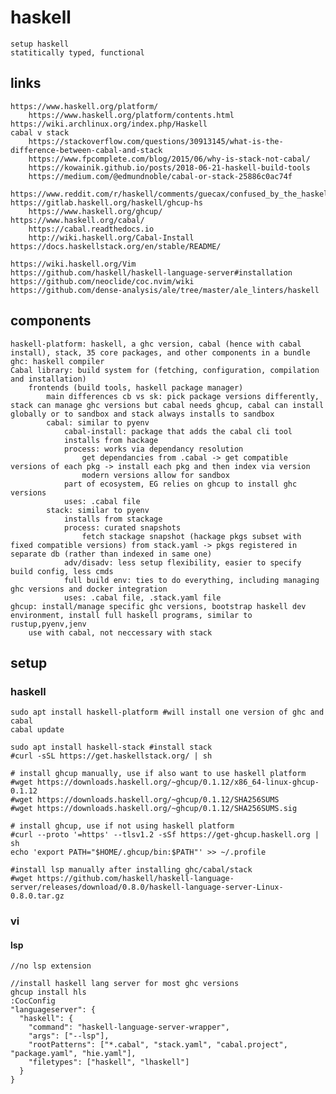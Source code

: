 # haskell
    setup haskell
    statitically typed, functional
## links
    https://www.haskell.org/platform/
        https://www.haskell.org/platform/contents.html
    https://wiki.archlinux.org/index.php/Haskell
    cabal v stack
        https://stackoverflow.com/questions/30913145/what-is-the-difference-between-cabal-and-stack
        https://www.fpcomplete.com/blog/2015/06/why-is-stack-not-cabal/
        https://kowainik.github.io/posts/2018-06-21-haskell-build-tools
        https://medium.com/@edmundnoble/cabal-or-stack-25886c0ac74f
        https://www.reddit.com/r/haskell/comments/guecax/confused_by_the_haskell_installation_options/
    https://gitlab.haskell.org/haskell/ghcup-hs
        https://www.haskell.org/ghcup/
    https://www.haskell.org/cabal/
        https://cabal.readthedocs.io
        http://wiki.haskell.org/Cabal-Install
    https://docs.haskellstack.org/en/stable/README/

    https://wiki.haskell.org/Vim
    https://github.com/haskell/haskell-language-server#installation
    https://github.com/neoclide/coc.nvim/wiki
    https://github.com/dense-analysis/ale/tree/master/ale_linters/haskell

## components
    haskell-platform: haskell, a ghc version, cabal (hence with cabal install), stack, 35 core packages, and other components in a bundle
    ghc: haskell compiler
    Cabal library: build system for (fetching, configuration, compilation and installation)
        frontends (build tools, haskell package manager)
            main differences cb vs sk: pick package versions differently, stack can manage ghc versions but cabal needs ghcup, cabal can install globally or to sandbox and stack always installs to sandbox
            cabal: similar to pyenv
                cabal-install: package that adds the cabal cli tool
                installs from hackage
                process: works via dependancy resolution
                    get dependancies from .cabal -> get compatible versions of each pkg -> install each pkg and then index via version
                    modern versions allow for sandbox
                part of ecosystem, EG relies on ghcup to install ghc versions
                uses: .cabal file
            stack: similar to pyenv
                installs from stackage
                process: curated snapshots
                    fetch stackage snapshot (hackage pkgs subset with fixed compatible versions) from stack.yaml -> pkgs registered in separate db (rather than indexed in same one)
                adv/disadv: less setup flexibility, easier to specify build config, less cmds
                full build env: ties to do everything, including managing ghc versions and docker integration
                uses: .cabal file, .stack.yaml file
    ghcup: install/manage specific ghc versions, bootstrap haskell dev environment, install full haskell programs, similar to rustup,pyenv,jenv
        use with cabal, not neccessary with stack

## setup
### haskell
    sudo apt install haskell-platform #will install one version of ghc and cabal
    cabal update

    sudo apt install haskell-stack #install stack
    #curl -sSL https://get.haskellstack.org/ | sh

    # install ghcup manually, use if also want to use haskell platform
    #wget https://downloads.haskell.org/~ghcup/0.1.12/x86_64-linux-ghcup-0.1.12
    #wget https://downloads.haskell.org/~ghcup/0.1.12/SHA256SUMS
    #wget https://downloads.haskell.org/~ghcup/0.1.12/SHA256SUMS.sig

    # install ghcup, use if not using haskell platform
    #curl --proto '=https' --tlsv1.2 -sSf https://get-ghcup.haskell.org | sh
    echo 'export PATH="$HOME/.ghcup/bin:$PATH"' >> ~/.profile

    #install lsp manually after installing ghc/cabal/stack
    #wget https://github.com/haskell/haskell-language-server/releases/download/0.8.0/haskell-language-server-Linux-0.8.0.tar.gz
### vi
#### lsp
    //no lsp extension

    //install haskell lang server for most ghc versions
    ghcup install hls
    :CocConfig
    "languageserver": {
      "haskell": {
        "command": "haskell-language-server-wrapper",
        "args": ["--lsp"],
        "rootPatterns": ["*.cabal", "stack.yaml", "cabal.project", "package.yaml", "hie.yaml"],
        "filetypes": ["haskell", "lhaskell"]
      }
    }
